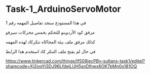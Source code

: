 # Task-1_ArduinoServoMotor

في هذا المستودع ستجد تفاصيل المهمه رقم 1

مرفق كود الأردوينو للتحكم بخمس محركات سيرفو 

كذلك مرفق ملف بيئة المحاكاه تنكركاد لهذه المهمه

في حال لم يفتح ملف التنكر كاد استخدم هذا الرابط

https://www.tinkercad.com/things/lfS08jecPBy-sultans-task1/editel?sharecode=Xj2ivoYi3DJ96LfdeiLUH5snDlhwx6OK7bMn0o181OQ
